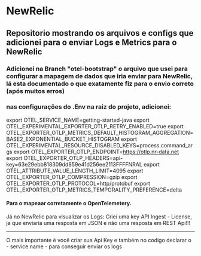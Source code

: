 # NewRelic

## Repositorio mostrando os arquivos e configs que adicionei para o enviar Logs e Metrics para o NewRelic

### Adicionei na Branch "otel-bootstrap" o arquivo que usei para configurar a mapagem de dados que iria enviar para NewRelic, lá esta documentado o que exatamente fiz para o envio correto (após muitos erros)

### nas configurações do .Env na raiz do projeto, adicionei:
export OTEL_SERVICE_NAME=getting-started-java
export OTEL_EXPERIMENTAL_EXPORTER_OTLP_RETRY_ENABLED=true
export OTEL_EXPORTER_OTLP_METRICS_DEFAULT_HISTOGRAM_AGGREGATION=BASE2_EXPONENTIAL_BUCKET_HISTOGRAM
export OTEL_EXPERIMENTAL_RESOURCE_DISABLED_KEYS=process.command_args
export OTEL_EXPORTER_OTLP_ENDPOINT=https://otlp.nr-data.net
export OTEL_EXPORTER_OTLP_HEADERS=api-key=63e29ebb818309dd859e41d256ee2113FFFFNRAL
export OTEL_ATTRIBUTE_VALUE_LENGTH_LIMIT=4095
export OTEL_EXPORTER_OTLP_COMPRESSION=gzip
export OTEL_EXPORTER_OTLP_PROTOCOL=http/protobuf
export OTEL_EXPORTER_OTLP_METRICS_TEMPORALITY_PREFERENCE=delta

#### Para o mapeaar corretamente o OpenTelemetery.

Já no NewRelic para visualizar os Logs:
Criei uma key API Ingest - License, ja que enviaria uma resposta em JSON e não uma resposta em REST Api!!!

-----------------------------------------------------------------------------------------------------------------------------
O mais importante é você criar sua Api Key e também no codigo declarar o - service.name - para conseguir enviar os logs 
